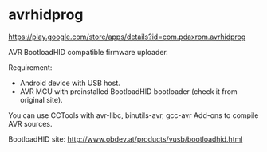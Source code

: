# avrhidprog

https://play.google.com/store/apps/details?id=com.pdaxrom.avrhidprog

AVR BootloadHID compatible firmware uploader.

Requirement:
- Android device with USB host.
- AVR MCU with preinstalled BootloadHID bootloader (check it from original site).

You can use CCTools with avr-libc, binutils-avr, gcc-avr Add-ons to compile AVR sources.

BootloadHID site: http://www.obdev.at/products/vusb/bootloadhid.html

